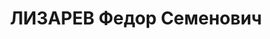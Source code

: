 ---
title: ЛИЗАРЕВ Федор Семенович
description: 'Род. 29.12.1888, Кубанская обл., ст-ца Ханская, русский, из крестьян,
  обр.: среднее, искл. из ВКП(б) в 1937 г. Проживал: Москва, ул. Бахметьевская, д.
  17, кв. 3. С 5 июля 1937 г. начальник строительства ж.д. Чибью-Усть-Вымь Ухтинско-Печорского
  ИТЛ НКВД.

  Арестован 22.07.1937. Обв. в вредительстве и участии в антисоветской троцкистской
  диверсионно-террористической организации в Наркомате путей сообщения СССР. Приговор:
  ВК ВС СССР, 05.11.1937 – ВМН. Расстрелян 05.11.1937, г.Москва.

  Реабилитирован ВК ВС СССР 21.10.1956'
---